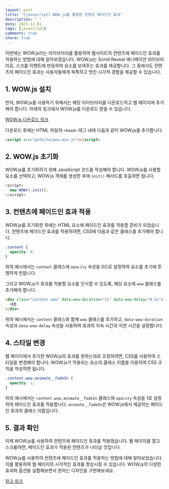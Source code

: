 ```yaml
---
layout: post
title: "[javascript] WOW.js를 활용한 컨텐츠 페이드인 효과"
description: " "
date: 2023-11-01
tags: [javascript]
comments: true
share: true
---
```


이번에는 WOW.js라는 라이브러리를 활용하여 웹사이트의 컨텐츠에 페이드인 효과를 적용하는 방법에 대해 알아보겠습니다. WOW.js는 Scroll Reveal 애니메이션 라이브러리로, 스크롤 이벤트에 반응하여 요소를 보여주는 효과를 제공합니다. 그 중에서도 컨텐츠의 페이드인 효과는 사용자들에게 독특하고 멋진 시각적 경험을 제공할 수 있습니다.

## 1. WOW.js 설치

먼저, WOW.js를 사용하기 위해서는 해당 라이브러리를 다운로드하고 웹 페이지에 추가해야 합니다. 아래의 링크에서 WOW.js를 다운로드 받을 수 있습니다.

[WOW.js 다운로드 링크](http://mynameismatthieu.com/WOW/dist/wow.min.js)

다운로드 후에는 HTML 파일의 `<head>` 태그 내에 다음과 같이 WOW.js를 추가합니다.

```html
<script src="path/to/wow.min.js"></script>
```

## 2. WOW.js 초기화

WOW.js를 초기화하기 위해 JavaScript 코드를 작성해야 합니다. WOW.js를 사용할 요소를 선택하고, WOW.js 객체를 생성한 후에 `init()` 메서드를 호출하면 됩니다.

```javascript
<script>
  new WOW().init();
</script>
```

## 3. 컨텐츠에 페이드인 효과 적용

WOW.js를 초기화한 후에는 HTML 요소에 페이드인 효과를 적용할 준비가 되었습니다. 컨텐츠에 페이드인 효과를 적용하려면, CSS에 다음과 같은 클래스를 추가해야 합니다.

```css
.content {
  opacity: 0;
}
```

위의 예시에서는 `content` 클래스에 `opacity` 속성을 0으로 설정하여 요소를 초기에 투명하게 만듭니다.

그리고 WOW.js가 효과를 적용할 요소를 인식할 수 있도록, 해당 요소에 `wow` 클래스를 추가해야 합니다.

```html
<div class="content wow" data-wow-duration="1s" data-wow-delay="0.5s">
  내용
</div>
```

위의 예시에서는 `content` 클래스와 함께 `wow` 클래스를 추가하고, `data-wow-duration` 속성과 `data-wow-delay` 속성을 사용하여 효과의 지속 시간과 지연 시간을 설정합니다.

## 4. 스타일 변경

웹 페이지에서 추가한 WOW.js의 효과를 원하는대로 조정하려면, CSS를 사용하여 스타일을 변경해야 합니다. WOW.js가 적용되는 요소의 클래스 이름을 이용하여 CSS 규칙을 작성하면 됩니다.

```css
.content.wow.animate__fadeIn {
  opacity: 1;
}
```

위의 예시에서는 `content.wow.animate__fadeIn` 클래스에 `opacity` 속성을 1로 설정하여 페이드인 효과를 적용합니다. `animate__fadeIn`은 WOW.js에서 제공하는 페이드인 효과의 클래스 이름입니다.

## 5. 결과 확인

이제 WOW.js를 사용하여 컨텐츠에 페이드인 효과를 적용했습니다. 웹 페이지를 열고 스크롤하면, 페이드인 효과가 적용된 컨텐츠가 나타날 것입니다.

WOW.js를 사용하여 컨텐츠에 페이드인 효과를 적용하는 방법에 대해 알아보았습니다. 이를 활용하여 웹 페이지의 시각적인 효과를 향상시킬 수 있습니다. WOW.js의 다양한 효과와 옵션을 실험해보면서 원하는 디자인을 구현해보세요.

[참고 링크](https://wowjs.uk/docs.html)